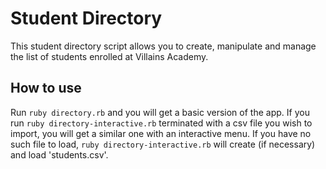# Student Directory #

This student directory script allows you to create, manipulate and manage the list of students enrolled at Villains Academy.

## How to use ##

Run `ruby directory.rb` and you will get a basic version of the app. If you run `ruby directory-interactive.rb` terminated with a csv file you wish to import, you will get a similar one with an interactive menu. If you have no such file to load, `ruby directory-interactive.rb` will create (if necessary) and load 'students.csv'.
